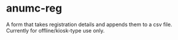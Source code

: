 # anumc-reg

A form that takes registration details and appends them to a csv file. Currently for offline/kiosk-type use only.